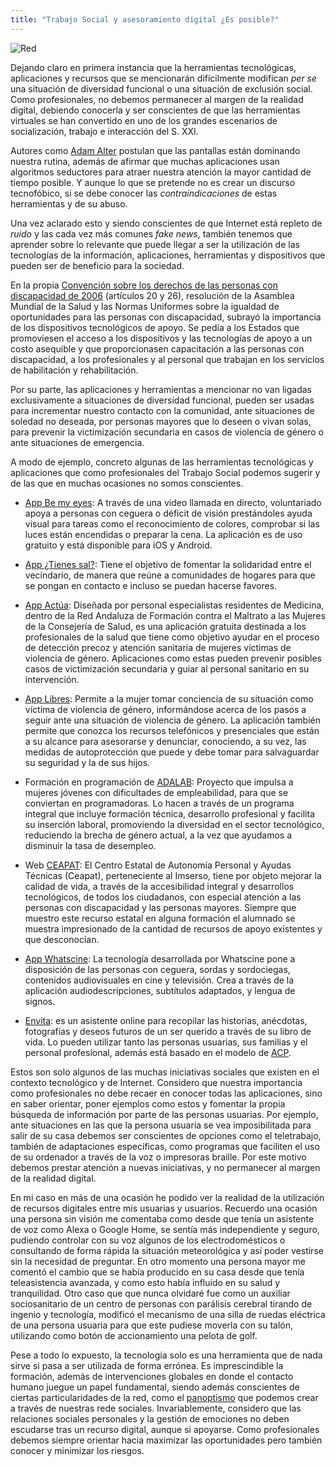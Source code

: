```yaml
---
title: "Trabajo Social y asesoramiento digital ¿Es posible?"
---
```


![Red](https://i.imgur.com/LzsmGII.jpg)



Dejando claro en primera instancia que la herramientas tecnológicas, aplicaciones y recursos que se mencionarán difícilmente modifican *per se* una situación de diversidad funcional o una situación de exclusión social. Como profesionales, no debemos permanecer al margen de la realidad digital, debiendo conocerla  y ser conscientes de que las herramientas virtuales se han convertido en uno de los grandes escenarios de socialización, trabajo e interacción del S. XXI.

Autores como [Adam Alter](<https://en.wikipedia.org/wiki/Adam_Alter>) postulan que las pantallas están dominando nuestra rutina, además de afirmar que muchas aplicaciones usan algoritmos seductores para atraer nuestra atención la mayor cantidad de tiempo posible. Y aunque lo que se pretende no es crear un discurso tecnofóbico, si se debe conocer las *contraindicaciones* de estas herramientas y de su abuso. 

Una vez aclarado esto y siendo conscientes de que Internet está repleto de *ruido* y las cada vez más comunes *fake news*, también tenemos que aprender sobre lo relevante que puede llegar a ser la utilización de las tecnologías de la información, aplicaciones, herramientas y dispositivos que pueden ser de beneficio para la sociedad. 

En la propia [Convención sobre los derechos de las personas con discapacidad de 2006](https://www.un.org/esa/socdev/enable/documents/tccconvs.pdf)  (artículos 20 y 26),  resolución de la Asamblea Mundial de la Salud y las Normas Uniformes sobre la igualdad de oportunidades para las personas con discapacidad, subrayó la importancia de los dispositivos tecnológicos de apoyo. Se pedía a los Estados que promoviesen el acceso a los dispositivos y las tecnologías de apoyo a un costo asequible y que proporcionasen  capacitación a las personas con discapacidad, a los profesionales y al personal que trabajan en los servicios de habilitación y rehabilitación.

Por su parte, las aplicaciones y herramientas a mencionar no van ligadas exclusivamente a  situaciones de diversidad funcional, pueden ser usadas para incrementar nuestro contacto con la comunidad, ante situaciones de soledad no deseada, por personas mayores que lo deseen o vivan solas, para prevenir la victimización secundaria en casos de violencia de género o ante situaciones de emergencia. 

A modo de ejemplo, concreto algunas de las herramientas tecnológicas y aplicaciones que como profesionales del Trabajo Social podemos sugerir y de las que en muchas ocasiones no somos conscientes. 

- [App Be my eyes](<https://play.google.com/store/apps/details?id=com.bemyeyes.bemyeyes&hl=es>): A través de una video llamada en directo, voluntariado apoya a personas con ceguera o déficit de visión prestándoles ayuda visual para tareas como el reconocimiento de colores, comprobar si las luces están encendidas o preparar la cena. La aplicación es de uso gratuito y está disponible para iOS y Android.

- [App ¿Tienes sal?](<https://apps.apple.com/us/app/tienes-sal/id1148895169?l=es>): Tiene el objetivo de fomentar la solidaridad entre el vecindario, de manera que reúne a comunidades de hogares para que se pongan en contacto e incluso se puedan hacerse favores. 

- [App Actúa](<https://play.google.com/store/apps/details?id=org.imibic.actuacion&hl=es>): Diseñada por personal especialistas residentes de Medicina, dentro de la Red Andaluza de Formación contra el Maltrato a las Mujeres de la Consejería de Salud, es una aplicación gratuita destinada a los profesionales de la salud que tiene como objetivo ayudar en el proceso de detección precoz y atención sanitaria de mujeres víctimas de violencia de género. Aplicaciones como estas pueden prevenir posibles casos de victimización secundaria y guiar al personal sanitario en su intervención. 

- [App Libres](<https://play.google.com/store/apps/details?id=com.fraileyblanco.android.libres&hl=es>): Permite a la mujer tomar conciencia de su situación como víctima de violencia de género, informándose acerca de los pasos a seguir ante una situación de violencia de género. La aplicación también permite que conozca los recursos telefónicos y presenciales que están a su alcance para asesorarse y denunciar, conociendo, a su vez, las medidas de autoprotección que puede y debe tomar para salvaguardar su seguridad y la de sus hijos.

- Formación en programación de [ADALAB](https://adalab.es/): Proyecto que impulsa a mujeres jóvenes con dificultades de empleabilidad, para que se conviertan en programadoras. Lo hacen a través de un programa integral que incluye formación técnica, desarrollo profesional y facilita su inserción laboral, promoviendo la diversidad en el sector tecnológico, reduciendo la brecha de género actual, a la vez que ayudamos a disminuir la tasa de desempleo.

- Web [CEAPAT](https://ceapat.imserso.es/ceapat_01/index.htm): El Centro Estatal de Autonomía Personal y Ayudas Técnicas (Ceapat), perteneciente al Imserso, tiene por objeto mejorar la calidad de vida, a través de la accesibilidad integral y desarrollos tecnológicos, de todos los ciudadanos, con especial atención a las personas con discapacidad y las personas mayores. Siempre que muestro este recurso estatal en alguna formación el alumnado se muestra impresionado de la cantidad de recursos de apoyo existentes y que desconocían. 

- [App Whatscine](https://www.whatscine.es/): La tecnología desarrollada por Whatscine pone a disposición de las personas con ceguera, sordas y sordociegas, contenidos audiovisuales en cine y televisión. Crea a través de la aplicación audiodescripciones, subtítulos adaptados, y  lengua de signos.

- [Envita](https://envita.es/): es un asistente online para recopilar las historias, anécdotas, fotografías y deseos futuros de un ser querido a través de su libro de vida. Lo pueden utilizar tanto las personas usuarias, sus familias y el personal profesional, además está basado en el modelo de [ACP](http://envejecimiento.csic.es/documentos/documentos/enred-modeloatencioncuadernosmatia.pdf). 

Estos son solo algunos de las muchas iniciativas sociales que existen en el contexto tecnológico y de Internet. Considero que nuestra importancia como profesionales no debe recaer en conocer todas las aplicaciones, sino en saber orientar, poner ejemplos como estos y fomentar la propia búsqueda de información por parte de las personas usuarias. Por ejemplo, ante situaciones en las que la persona usuaria se vea imposibilitada para salir de su casa debemos ser conscientes de opciones como el teletrabajo, también de adaptaciones específicas, como programas que faciliten el uso de su ordenador a través de la voz o impresoras braille. Por este motivo debemos prestar atención a nuevas iniciativas, y no permanecer al margen de la realidad digital. 

En mi caso en más de una ocasión he podido ver la realidad de la utilización de recursos digitales entre mis usuarias y usuarios. Recuerdo  una ocasión una persona sin visión me comentaba como desde que tenía un asistente de voz como Alexa o Google Home, se sentía más independiente y seguro, pudiendo controlar con su voz algunos de los electrodomésticos o consultando de forma rápida la situación meteorológica  y así poder vestirse sin la necesidad de preguntar. En otro momento una persona mayor me comentó el cambio que se había producido en su casa desde que tenía  teleasistencia avanzada, y como esto había influido en su salud y tranquilidad. Otro caso que que nunca olvidaré fue como un auxiliar sociosanitario de un centro de personas con parálisis cerebral tirando de ingenio y tecnología, modificó el mecanismo de una silla de ruedas eléctrica de una persona usuaria para que este pudiese moverla con su talón, utilizando como botón de accionamiento una pelota de golf. 

Pese a todo lo expuesto, la tecnología solo es una herramienta que de nada sirve si pasa a ser utilizada de forma errónea. Es imprescindible la formación, además de intervenciones globales en donde el contacto humano juegue un papel fundamental, siendo además conscientes de ciertas particularidades de la red, como el [panoptismo](https://es.wikipedia.org/wiki/Pan%C3%B3ptico) que podemos crear a través de nuestras rede sociales. Invariablemente, considero que las relaciones sociales personales y la gestión de emociones no deben escudarse tras un recurso digital, aunque si apoyarse. Como profesionales debemos siempre orientar hacia maximizar las oportunidades pero también conocer y minimizar los riesgos.  